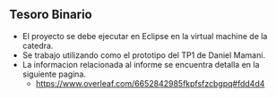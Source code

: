 Tesoro Binario 
---
 - El proyecto se debe ejecutar en Eclipse en la virtual machine de la catedra.
 - Se trabajo utilizando como el prototipo del TP1 de Daniel Mamani. 
 - La informacion relacionada al informe se encuentra detalla en la siguiente pagina. 
   - https://www.overleaf.com/6652842985fkpfsfzcbgpq#fdd4d4
